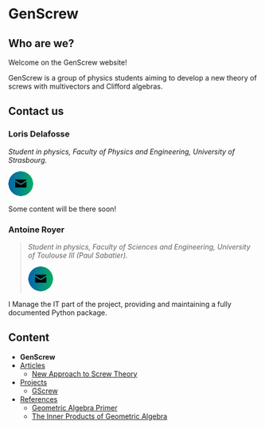 # GenScrew

## Who are we?

Welcome on the GenScrew website!

GenScrew is a group of physics students aiming to develop a new theory of screws with multivectors and Clifford algebras.

## Contact us

### Loris Delafosse
*Student in physics, Faculty of Physics and Engineering, University of Strasbourg.*

[![Contact Loris Delafosse](icons/email_icon.jpg)](mailto:loris.delafosse@etu.unistra.fr)

Some content will be there soon!

### Antoine Royer
> *Student in physics, Faculty of Sciences and Engineering, University of Toulouse III (Paul Sabatier).*
> 
> [![Contact Antoine Royer](icons/email_icon.jpg)](mailto:antoine.royer@univ-tlse3.fr)

I Manage the IT part of the project, providing and maintaining a fully documented Python package.

## Content
- **GenScrew**
- [Articles](site-pages/articles.md)
  - [New Approach to Screw Theory](site-pages/articles.md#new-approach-to-screw-theory)
- [Projects](site-pages/projects.md)
  - [GScrew](site-pages/projects.md#gscrew)
- [References](site-pages/references.md)
  - [Geometric Algebra Primer](site-pages/references.md#geometric-algebra-primer)
  - [The Inner Products of Geometric Algebra](site-pages/references.md#the-inner-products-of-geometric-algebra)




